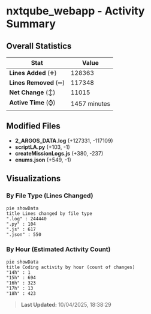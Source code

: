 # nxtqube_webapp - Activity Summary 

## Overall Statistics

| Stat                   | Value                                                             |
| ---------------------- | ----------------------------------------------------------------- |
| **Lines Added** (➕)   | 128363                                          |
| **Lines Removed** (➖) | 117348                                        |
| **Net Change** (↕)    | 11015                |
| **Active Time** (⌚)   | 1457 minutes |


## Modified Files
- **2_ARGOS_DATA.log** (+127331, -117109)
- **scriptLA.py** (+103, -1)
- **createMissionLogs.js** (+380, -237)
- **enums.json** (+549, -1)

## Visualizations

### By File Type (Lines Changed)

```mermaid
pie showData
title Lines changed by file type
".log" : 244440
".py" : 104
".js" : 617
".json" : 550
```

### By Hour (Estimated Activity Count)

```mermaid
pie showData
title Coding activity by hour (count of changes)
"14h" : 1
"15h" : 694
"16h" : 323
"17h" : 13
"18h" : 423
```


> **Last Updated:** 10/04/2025, 18:38:29